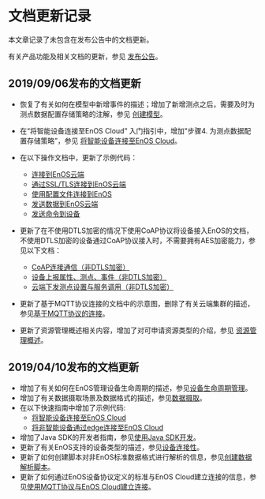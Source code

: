 # 文档更新记录

本文章记录了未包含在发布公告中的文档更新。

有关产品功能及相关文档的更新，参见 [发布公告](releasenotes/index)。

## 2019/09/06发布的文档更新

- 恢复了有关如何在模型中新增事件的描述；增加了新增测点之后，需要及时为测点数据配置存储策略的注解，参见 [创建模型](/docs/device-connection/zh_CN/latest/howto/model/creating_model)。

- 在“将智能设备连接至EnOS Cloud” 入门指引中，增加"步骤4. 为测点数据配置存储策略”，参见 [将智能设备连接至EnOS Cloud](/docs/device-connection/zh_CN/latest/quickstart/gettingstarted_device_connection.html)。

- 在以下操作文档中，更新了示例代码：

  - [连接到EnOS云端](/docs/device-connection/zh_CN/latest/howto/device/develop/java/connect)
  - [通过SSL/TLS连接到EnOS云端](/docs/device-connection/zh_CN/latest/howto/device/develop/java/connect_ssl)
  - [使用配置文件连接到EnOS](/docs/device-connection/zh_CN/latest/howto/device/develop/java/connect_viaprofile)
  - [发送数据到EnOS云端](/docs/device-connection/zh_CN/latest/howto/device/develop/java/post_data_to_cloud)
  - [发送命令到设备](/docs/device-connection/zh_CN/latest/howto/device/develop/java/send_command_to_device)

- 更新了在不使用DTLS加密的情况下使用CoAP协议将设备接入EnOS的文档，不使用DTLS加密的设备通过CoAP协议接入时，不需要拥有AES加密能力，参见以下文档：

  - [CoAP连接通信（非DTLS加密）](/docs/device-connection/zh_CN/latest/reference/coap/coap_non_dtls/connection_non_dtls)
  - [设备上报属性、测点、事件（非DTLS加密）](/docs/device-connection/zh_CN/latest/reference/coap/coap_non_dtls/reporting_data_non_dtls)
  - [云端下发测点设置与服务调用（非DTLS加密）](/docs/device-connection/zh_CN/latest/reference/coap/coap_non_dtls/invoking_service_setting_measure_point_non_dtls)

- 更新了基于MQTT协议连接的文档中的示意图，删除了有关云端集群的描述，参见[基于MQTT协议的连接](/docs/device-connection/zh_CN/latest/learn/message_flow)。

- 更新了资源管理概述相关内容，增加了对可申请资源类型的介绍，参见 [资源管理概述](/docs/enos/zh_CN/latest/resourcemanagement/overview.html)。

  

## 2019/04/10发布的文档更新

- 增加了有关如何在EnOS管理设备生命周期的描述，参见[设备生命周期管理](/docs/device-connection/en/latest/learn/device_lifecycle_management)。
- 增加了有关数据摄取场景及数据格式的描述，参见[数据摄取](/docs/device-connection/en/latest/learn/ingestion/index)。
- 在以下快速指南中增加了示例代码:
  - [将智能设备连接至EnOS Cloud](/docs/device-connection/en/latest/quickstart/gettingstarted_device_connection)
  - [将非智能设备通过edge连接至EnOS Cloud](/docs/device-connection/en/latest/quickstart/gettingstarted_edge_connection)
- 增加了Java SDK的开发者指南，参见[使用Java SDK开发](/docs/device-connection/en/latest/howto/device/develop/java/index)。
- 更新了有关EnOS支持的设备类型的描述，参见[设备连接性](/docs/device-connection/en/latest/learn/connection_scenarios)。
- 更新了如何创建脚本对非EnOS标准数据格式进行解析的信息，参见[创建数据解析脚本](/docs/device-connection/en/latest/howto/device/manage/creating_data_parsing_script)。
- 更新了如何通过EnOS设备协议定义的标准与EnOS Cloud建立连接的信息，参见[使用MQTT协议与EnOS Cloud建立连接](/docs/device-connection/en/latest/reference/mqtt/nonsdk_login)。
